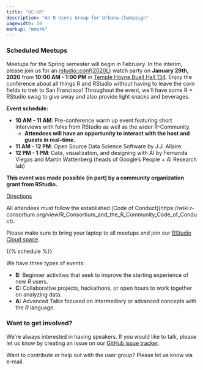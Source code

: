 ```yaml
---
title: "UC-UR"
description: "An R Users Group for Urbana-Champaign"
pagewidth: 10
markup: "mmark"
---
```


### Scheduled Meetups

Meetups for the Spring semester will begin in February. In the interim, please 
join us for an [rstudio::conf(2020L)](https://web.cvent.com/event/36ebe042-0113-44f1-8e36-b9bc5d0733bf/websitePage:34f3c2eb-9def-44a7-b324-f2d226e25011) watch party on **January 29th, 2020** from
**10:00 AM - 1:00 PM** in [Temple Hoyne Buell Hall 134](https://www.google.com/maps/dir//Temple+Hoyne+Buell+Hall,+611+Lorado+Taft+Dr,+Champaign,+IL+61820/@40.0913181,-88.2345744,15z/data=!4m8!4m7!1m0!1m5!1m1!1s0x880cd73d3ec4dbc7:0x5e18572170bb9d6a!2m2!1d-88.2279521!2d40.1022591). Enjoy the conference about all things R and 
RStudio without having to leave the corn fields to trek to San Francisco!
Throughout the event, we'll have some R + RStudio swag to give away and 
also provide light snacks and beverages.

**Event schedule:**

- **10 AM - 11 AM**: Pre-conference warm up event featuring short interviews with
  folks from RStudio as well as the wider R-Community.
   - **Attendees will have an opportunity to interact with the host and guests in real-time.**
- **11 AM - 12 PM**: Open Source Data Science Software by J.J. Allaire.
- **12 PM - 1 PM**: Data, visualization, and designing with AI by Fernanda Viegas and Martin Wattenberg  (heads of Google’s People + AI Research lab)

**This event was made possible (in part) by a community organization grant from RStudio.**

[Directions](https://www.google.com/maps/dir//Temple+Hoyne+Buell+Hall,+611+Lorado+Taft+Dr,+Champaign,+IL+61820/@40.0913181,-88.2345744,15z/data=!4m8!4m7!1m0!1m5!1m1!1s0x880cd73d3ec4dbc7:0x5e18572170bb9d6a!2m2!1d-88.2279521!2d40.1022591)

<!-- at **5:00 PM** in **Room 2310** of **[Everitt Lab, 1406 W Green St, Urbana, IL 61801](https://www.google.com/maps/dir//Everitt+Laboratory+1406+West+Green+Street/@40.1109256,-88.2293148,793m/data=!3m1!1e3!4m9!4m8!1m0!1m5!1m1!1s0x880cd73f8ec8a0e7:0x5db444e6797c38ad!2m2!1d-88.2282581!2d40.1108975!3e2)**. --> All attendees must follow the established [Code of Conduct](https://wiki.r-consortium.org/view/R_Consortium_and_the_R_Community_Code_of_Conduct).

Please make sure to bring your laptop to all meetups and join our 
[RStudio Cloud space](https://rstudio.cloud/spaces/40189/join?access_code=p0zXu2obd7Ktu7wAviavJR1FmlMJn6djllSOEqnp).

{{% schedule %}}

We have three types of events:

- **B:** Beginner activities that seek to improve the starting experience of
  new _R_ users.
- **C:** Collaborative projects, hackathons, or open hours to work together on analyzing data.
- **A:** Advanced Talks focused on intermediary or advanced concepts with the
  _R_ language.

### Want to get involved?

We're always interested in having speakers. If you would like to talk,
please let us know by creating an issue on our [GitHub issue tracker](https://github.com/UrbanaChampaignUseR/UrbanaChampaignUseR.github.io/issues/new).

Want to contribute or help out with the user group? Please let us know
via e-mail. 
